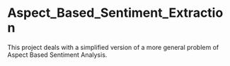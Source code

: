 # Aspect_Based_Sentiment_Extraction
This project deals with a simplified version of a more general problem of Aspect Based Sentiment Analysis.
